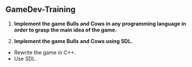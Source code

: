 ## GameDev-Training

1. **Implement the game Bulls and Cows in any programming language in order to grasp the main idea of the game.**

2. **Implement the game Bulls and Cows using SDL.**
  * Rewrite the game in C++.
  * Use SDL.